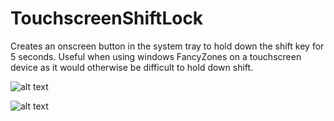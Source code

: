 # TouchscreenShiftLock

Creates an onscreen button in the system tray to hold down the shift key for 5 seconds.
Useful when using windows FancyZones on a touchscreen device as it would otherwise be difficult to hold down shift.

![alt text](https://i.ibb.co/P5TkcsT/Screenshot-2021-05-16-145932.png)

![alt text](https://i.ibb.co/QnSF50g/Screenshot-2021-05-16-150151.png)
